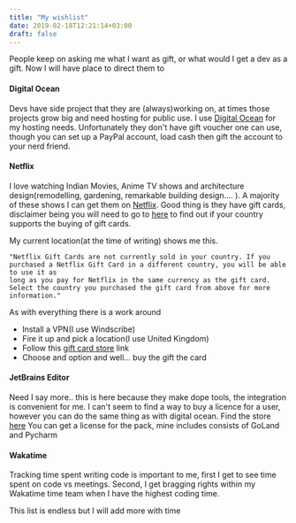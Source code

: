 ```yaml
---
title: "My wishlist"
date: 2019-02-18T12:21:14+03:00
draft: false
---
```


People keep on asking me what I want as gift, or what would I get a dev as a gift. Now I will have place to direct them to

#### Digital Ocean
Devs have side project that they are (always)working on, at times those projects grow big and need hosting for public use. I use <a href="https://digitalocean.com">Digital Ocean</a> for my hosting needs. Unfortunately they don't have gift voucher one can use, though you can set up a PayPal account, load cash then gift the account to your nerd friend.

#### Netflix
I love watching Indian Movies, Anime TV shows and architecture design(remodelling, gardening, remarkable building design.... ). A majority of these shows I can get them on <a href="netflix.com">Netflix</a>. Good thing is they have gift cards, disclaimer being you will need to go to <a href="https://help.netflix.com/en/node/32950/">here</a> to find out if your country supports the buying of gift cards.

My current location(at the time of writing) shows me this.

```
"Netflix Gift Cards are not currently sold in your country. If you purchased a Netflix Gift Card in a different country, you will be able to use it as 
long as you pay for Netflix in the same currency as the gift card. Select the country you purchased the gift card from above for more information."
```

As with everything there is a work around

- Install a VPN(I use Windscribe)
- Fire it up and pick a location(I use United Kingdom)
- Follow this <a href="https://www.netflix.com/gift-cards">gift card store</a> link
- Choose and option and well... buy the gift the card


#### JetBrains Editor
Need I say more.. this is here because they make dope tools, the integration is convenient for me. I can't seem to find a way to buy a licence for a user, however you can do the same thing as with digital ocean. Find the store <a href="https://www.jetbrains.com/store/#edition=personal">here</a>
You can get a license for the pack, mine includes consists of GoLand and Pycharm

#### Wakatime
Tracking time spent writing code is important to me, first I get to see time spent on code vs meetings. Second, I get bragging rights within my Wakatime time team when I have the highest coding time.

This list is endless but I will add more with time
